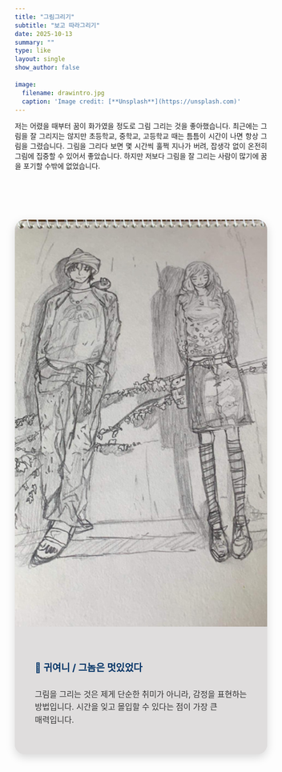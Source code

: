 ```yaml
---
title: "그림그리기"
subtitle: "보고 따라그리기"
date: 2025-10-13
summary: ""
type: like
layout: single
show_author: false

image:
  filename: drawintro.jpg
  caption: 'Image credit: [**Unsplash**](https://unsplash.com)'
---
```


<div style="font-size:100%; text-align:justify;">
  저는 어렸을 때부터 꿈이 화가였을 정도로 그림 그리는 것을 좋아했습니다. 
  최근에는 그림을 잘 그리지는 않지만 초등학교, 중학교, 고등학교 때는 틈틈이 시간이 나면 항상 그림을 그렸습니다. 
  그림을 그리다 보면 몇 시간씩 훌쩍 지나가 버려, 잡생각 없이 온전히 그림에 집중할 수 있어서 좋았습니다.
  하지만 저보다 그림을 잘 그리는 사람이 많기에 꿈을 포기할 수밖에 없었습니다.
</div>

<br><br>

<div style="
  display: flex; 
  align-items: stretch; 
  justify-content: center; 
  flex-wrap: wrap; 
  background: #dfddddff; 
  border-radius: 20px; 
  overflow: hidden; 
  box-shadow: 0 6px 18px rgba(0,0,0,0.15);
  max-width: 1100px;
  margin: 50px auto;
  transition: transform 0.3s ease, box-shadow 0.3s ease;">

  <div style="flex: 1 1 50%; min-width: 350px; overflow: hidden;">
    <img src="drawing.jpg" alt="그림" 
         style="width: 100%; height: 100%; object-fit: cover; transition: transform 0.4s ease;">
  </div>
  
  <div style="flex: 1 1 50%; padding: 40px; background-color: #dfddddff; display: flex; flex-direction: column; justify-content: center;">
    <h2 style="font-size: 1.2rem; color: #003366; margin-bottom: 12px;">🎨 귀여니 / 그놈은 멋있었다</h2>
    <p style="font-size: 1rem; color: #333; line-height: 1.6; word-break: keep-all; hyphens: auto;">
      그림을 그리는 것은 제게 단순한 취미가 아니라, 감정을 표현하는 방법입니다. 시간을 잊고 몰입할 수 있다는 점이 가장 큰 매력입니다.
    </p>
  </div>
</div>

<style>
  div[style*="max-width: 1100px;"]:hover {
    transform: translateY(-8px);
    box-shadow: 0 12px 28px rgba(0,0,0,0.2);
  }
  div[style*="max-width: 1100px;"]:hover img {
    transform: scale(1.05);
  }
</style>


